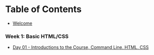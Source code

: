 # Table of Contents

* [Welcome](/welcome.md)

### Week 1: Basic HTML/CSS
* [Day 01 - Introductions to the Course, Command Line, HTML, CSS](/day-01/README.md)
